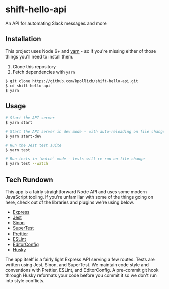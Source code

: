 # shift-hello-api

An API for automating Slack messages and more

## Installation

This project uses Node 6+ and [yarn](https://yarnpkg.com/en/) - so if you're missing either of those things you'll need to install them.

1. Clone this repository
2. Fetch dependencies with `yarn`

```sh
$ git clone https://github.com/kpollich/shift-hello-api.git
$ cd shift-hello-api
$ yarn
```

## Usage

```sh
# Start the API server
$ yarn start

# Start the API server in dev mode - with auto-reloading on file change via `nodemon`
$ yarn start-dev

# Run the Jest test suite
$ yarn test

# Run tests in `watch` mode - tests will re-run on file change
$ yarn test --watch
```

## Tech Rundown

This app is a fairly straightforward Node API and uses some modern JavaScript tooling. If you're unfamiliar with some of the things going on here, check out of the libraries and plugins we're using below.

* [Express](https://expressjs.com/)
* [Jest](https://facebook.github.io/jest/)
* [Sinon](http://sinonjs.org/)
* [SuperTest](https://github.com/visionmedia/supertest)
* [Prettier](https://github.com/prettier/prettier)
* [ESLint](https://eslint.org/)
* [EditorConfig](http://editorconfig.org/)
* [Husky](https://github.com/typicode/husky)

The app itself is a fairly light Express API serving a few routes. Tests are written using Jest, Sinon, and SuperTest. We maintain code style and conventions with Prettier, ESLint, and EditorConfig. A pre-commit git hook through Husky reformats your code before you commit it so we don't run into style conflicts. 